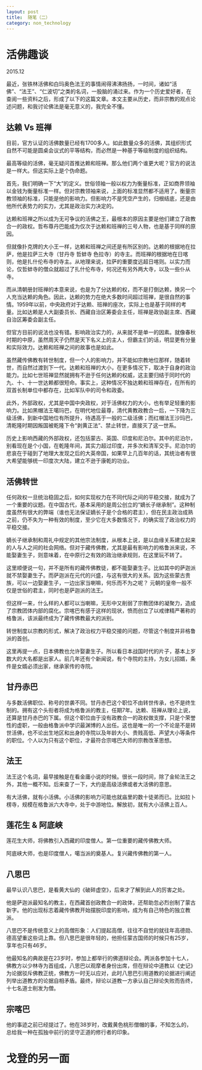 ```yaml
---
layout: post
title:  随笔（二）
category: non_technology 
---
```


# 活佛趣谈

2015.12

最近，张铁林活佛和白玛奥色法王的事情闹得沸沸扬扬，一时间，诸如“活佛”、“法王”、“仁波切”之类的名词，一股脑的涌过来。作为一个历史爱好者，在查阅一些资料之后，形成了以下的这篇文章。本文主要从历史，而非宗教的观点论述问题，和我讨论佛法是毫无意义的，我完全不懂。

## 达赖 Vs 班禅

目前，官方认证的活佛数量已经有1700多人。如此数量众多的活佛，其组织形式自然不可能是圆桌会议式的平等结构，而必然是一种基于等级制度的组织结构。

最高等级的活佛，毫无疑问首推达赖和班禅。那么他们两个谁更大呢？官方的说法是一样大。但这实际上是个伪命题。

首先，我们明确一下“大”的定义。世俗领袖一般以权力为衡量标准，正如商界领袖以金钱为衡量标准一样。但对宗教领袖来说，上面的标准显然都不适用了。衡量宗教领袖的标准，只能是他的影响力。但影响力不是凭空产生的，归根结底，还是由他所代表势力的实力，尤其是政治实力决定的。

达赖和班禅之所以成为无可争议的活佛之王，最根本的原因主要是他们建立了政教合一的政权。哲布尊丹巴能成为仅次于达赖和班禅的三号人物，也是基于同样的原因。

但就像扑克牌的大小王一样，达赖和班禅之间还是有所区别的。达赖的根据地在拉萨，他是拉萨三大寺（甘丹寺 哲蚌寺 色拉寺）的寺主。而班禅的根据地在日喀则，他是扎什伦布寺的寺主。从地理来说，拉萨的重要度远超日喀则。以实力而论，仅哲蚌寺的僧众就超过了扎什伦布寺，何况还有另外两大寺，以及一些仆从寺。

而从清朝册封班禅的本意来说，也是为了分达赖的权，而不是打倒达赖，换另一个人充当达赖的角色。因此，达赖的势力在绝大多数时间超过班禅，是很自然的事情。1959年以前，中央政府对于达赖、班禅的座次，实际上也是基于同样的考量。比如达赖是人大副委员长、西藏自治区筹委会主任，班禅是政协副主席、西藏自治区筹委会副主任。

但官方目前的说法也没有错。影响政治实力的，从来就不是单一的因素。就像春秋时期的中原，虽然周天子仍然是天下名义上的主人，但霸主们的话，明显更有分量和实际效力。达赖和班禅之间的故事也是如此。

虽然藏传佛教有转世制度，但一个人的影响力，并不能如宗教地位那样，随着转世，而自然过渡到下一代。达赖和班禅的大小，在更多情况下，取决于自身的政治能力。比如七世班禅显然就拥有不逊于任何达赖的权威，这主要归结于同时代的九、十、十一世达赖都很短命。事实上，这种情况不独达赖和班禅存在，在所有的双首长制单位中都存在，比如军队中的司令和政委。

此外，外部政权，尤其是中国中央政权，对于活佛权力的大小，也有举足轻重的影响力。比如黑帽法王噶玛巴，在明代地位最尊，清代黄教政教合一后，一下降为三级活佛，到新中国地位有所提升，待遇高于一般的二级活佛；而红帽法王沙玛巴，清乾隆时期因叛国被乾隆下令“剥黄正法”、禁止转世，直接灭了这一世系。

历史上影响西藏的外部政权，还包括蒙古、英国、印度和尼泊尔。其中的尼泊尔，别看现在是个小国，在乾隆年间，其实力超过印度，并多次和清军交手。尼泊尔的悲哀在于碰到了地理大发现之后的大英帝国，如果早上几百年的话，其统治者有很大希望能够统一印度次大陆，建立不逊于康乾的功业。

## 活佛转世

任何政权一旦统治稳固之后，如何实现权力在不同代际之间的平稳交接，就成为了一个重要的议题。在中国古代，基本采用的是周公创立的“嫡长子继承制”。这种制度虽然有很大的弊端（谁也无法保证嫡长子是个合格的君主），但在民主政治成熟之前，仍不失为一种有效的制度，至少它在大多数情况下，的确实现了政治权力的平稳交接。

嫡长子继承制和周礼中规定的其他宗法制度，从根本上说，是以血缘关系建立起来的人与人之间的社会网络。但对于藏传佛教，尤其是最有影响力的格鲁派来说，不能娶妻生子，则意味着，在中原行之有效的政治继承规则，在这里玩不转了。

这里顺便说一句，并不是所有的藏传佛教徒，都不能娶妻生子。比如其中的萨迦派就不禁娶妻生子。而萨迦派在元代的兴盛，与这有很大的关系。因为这些蒙古贵族，可以一边娶妻生子，一边出家当喇嘛，何乐而不为之呢？ 元朝的皇帝一般不仅是世俗的君主，同时也是萨迦派的法王。

但这样一来，什么样的人都可以当喇嘛，无形中又削弱了宗教团体的凝聚力，造成了宗教团体内部的腐化。宗喀巴有感于这样的现状，愤而创立了以戒律精严著称的格鲁派，该派最终成为了藏传佛教最大的派别。

转世制度以宗教的形式，解决了政治权力平稳交接的问题，尽管这个制度并非格鲁派的首创。

这里再提一点，日本佛教也允许娶妻生子。所以看日本战国时代的片子，基本上岁数大的大名都是出家人。前几年还有个新闻说，有个寺院的主持，为女儿招婿，条件是女婿必须出家，继承家传的寺院。

## 甘丹赤巴

与多数活佛职位、称号的世袭不同。甘丹赤巴这个职位不由转世传承，也不是终生制的。拥有这个头衔者将成为格鲁派的教主，任期7年。达赖、班禅从理论上说，还算是甘丹赤巴的下属。但这个职位由于没有政教合一的政权做支撑，只是个荣誉性的虚职，一般由格鲁派中学识最渊博的人出任。这也是唯一的一个不论是不是转世活佛，也不论出生地区和出身的寺院以及年龄大小、贵贱高低、声望大小等条件的职位。个人以为只有这个职位，才最符合宗喀巴大师的宗教改革思想。

## 法王

法王这个名词，最早接触是在看金庸小说的时候。很长一段时间，除了金轮法王之外，其他一概不知。后来查了一下，大约是高级活佛或者大活佛的意思。

有大活佛，就有小活佛。小活佛的影响力可能也就庙里的数十徒弟而已。比如拉卜楞寺，规模在格鲁派六大寺中，处于中游地位。解放初，就有大小活佛上百人。

## 莲花生 & 阿底峡

莲花生大师，将佛教引入西藏的印度僧人。第一位重要的藏传佛教大师。

阿底峡大师，也是印度僧人，噶当派的奠基人。复兴藏传佛教的第一人。

## 八思巴

最早认识八思巴，是看黄大仙的《破碎虚空》，后来才了解到此人的厉害之处。

他是萨迦派最知名的教主，在西藏首创政教合一的政体，还帮助忽必烈创制了蒙古新字。他的出现标志着藏传佛教开始摆脱印度的影响，成为有自己特色的独立教派。

八思巴不是传统意义上的高僧形象：人们提起高僧，往往不自觉的就往年高德勋、德高望重这些词上靠。但八思巴是很年轻的，他担任蒙古国师的时候只有25岁，享年也只有46岁。

他最知名的典故是在23岁时，参加上都举行的佛道辩论会。两派各参加十七人，佛教方以少林寺为首组成，八思巴以观摩者身份出席，但在辩论中道教以《史记》为论据驳斥佛教正统，佛教方一时无以应对，此时八思巴引用道教的论据进行阐述列举出道教方的论据自相矛盾。最终，辩论以道教一方承认自己辩论失败而告终，十七名道士削发为僧。

## 宗喀巴

他的事迹之前已经提过了。他在38岁时，改戴黄色桃形僧帽的事，不知怎么的，总给我一种在孤独中前行的坚守正道的修行者的印象。

# 戈登的另一面

